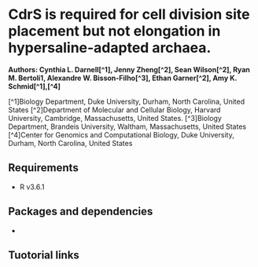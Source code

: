 # CdrS is required for cell division site placement but not elongation in hypersaline-adapted archaea. 
**Authors: Cynthia L. Darnell[^1], Jenny Zheng[^2], Sean Wilson[^2], Ryan M. Bertoli1, Alexandre W. Bisson-Filho[^3], Ethan Garner[^2], Amy K. Schmid[^1],[^4]**

[^1]Biology Department, Duke University, Durham, North Carolina, United States
[^2]Department of Molecular and Cellular Biology, Harvard University, Cambridge, Massachusetts, United States.
[^3]Biology Department, Brandeis University, Waltham, Massachusetts, United States
[^4]Center for Genomics and Computational Biology, Duke University, Durham, North Carolina, United States

## Requirements
- R v3.6.1

## Packages and dependencies
- 

## Tuotorial links
